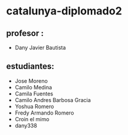 # catalunya-diplomado2

## profesor :

- Dany Javier Bautista

## estudiantes:

- Jose Moreno
- Camilo Medina
- Camila Fuentes
- Camilo Andres Barbosa Gracia
- Yoshua Romero
- Fredy Armando Romero
- Croin el mimo
- dany338
